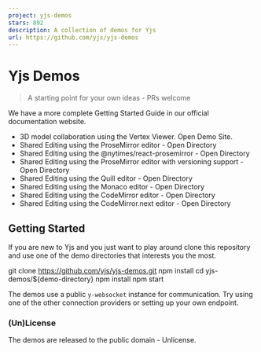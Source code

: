 ```yaml
---
project: yjs-demos
stars: 892
description: A collection of demos for Yjs
url: https://github.com/yjs/yjs-demos
---
```


Yjs Demos
=========

> A starting point for your own ideas - PRs welcome

We have a more complete Getting Started Guide in our official documentation website.

-   3D model collaboration using the Vertex Viewer. Open Demo Site.
-   Shared Editing using the ProseMirror editor - Open Directory
-   Shared Editing using the @nytimes/react-prosemirror - Open Directory
-   Shared Editing using the ProseMirror editor with versioning support - Open Directory
-   Shared Editing using the Quill editor - Open Directory
-   Shared Editing using the Monaco editor - Open Directory
-   Shared Editing using the CodeMirror editor - Open Directory
-   Shared Editing using the CodeMirror.next editor - Open Directory

Getting Started
---------------

If you are new to Yjs and you just want to play around clone this repository and use one of the demo directories that interests you the most.

git clone https://github.com/yjs/yjs-demos.git
npm install
cd yjs-demos/${demo-directory}
npm install
npm start

The demos use a public `y-websocket` instance for communication. Try using one of the other connection providers or setting up your own endpoint.

### (Un)License

The demos are released to the public domain - Unlicense.
